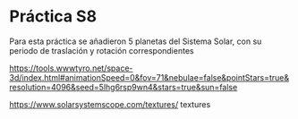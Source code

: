 # Práctica S8

Para esta práctica se añadieron 5 planetas del Sistema Solar, con su periodo de traslación y rotación correspondientes

https://tools.wwwtyro.net/space-3d/index.html#animationSpeed=0&fov=71&nebulae=false&pointStars=true&resolution=4096&seed=5lhg6rsp9wn4&stars=true&sun=false

https://www.solarsystemscope.com/textures/ textures
